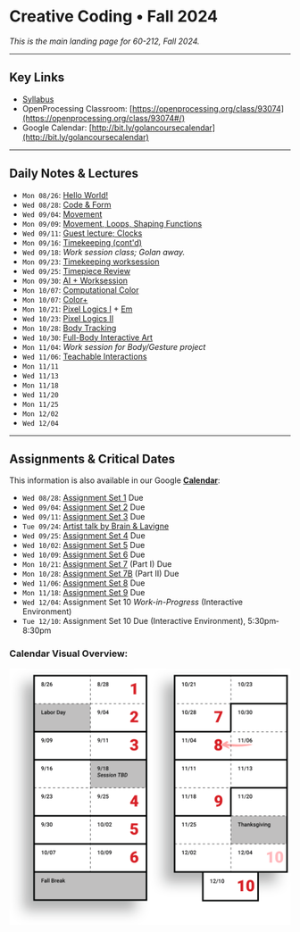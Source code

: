 # Creative Coding • Fall 2024

*This is the main landing page for 60-212, Fall 2024.*
  
---

## Key Links

* [Syllabus](syllabus/60-212_syllabus_fall2024.md)
* OpenProcessing Classroom: [https://openprocessing.org/class/93074](https://openprocessing.org/class/93074#/) 
* Google Calendar: [http://bit.ly/golancoursecalendar](http://bit.ly/golancoursecalendar)

---

## Daily Notes & Lectures

* `Mon 08/26`: [Hello World!](daily_notes/20240826.md)
* `Wed 08/28`: [Code & Form](daily_notes/20240828.md)
* `Wed 09/04`: [Movement](daily_notes/20240904.md)
* `Mon 09/09`: [Movement, Loops, Shaping Functions](daily_notes/20240909.md)
* `Wed 09/11`: [Guest lecture; Clocks](daily_notes/20240911.md)
* `Mon 09/16`: [Timekeeping (cont'd)](daily_notes/20240916.md)
* `Wed 09/18`: *Work session class; Golan away.*
* `Mon 09/23`: [Timekeeping worksession](daily_notes/20240923.md)
* `Wed 09/25`: [Timepiece Review](daily_notes/20240925.md)
* `Mon 09/30`: [AI + Worksession](daily_notes/20240930.md)
* `Mon 10/07`: [Computational Color](daily_notes/20241007.md)
* `Mon 10/07`: [Color+](daily_notes/20241009.md)
* `Mon 10/21`: [Pixel Logics I](daily_notes/20241021.md) + [Em](daily_notes/20241021_em.md)
* `Wed 10/23`: [Pixel Logics II](daily_notes/20241023.md)
* `Mon 10/28`: [Body Tracking](daily_notes/20241028.md)
* `Wed 10/30`: [Full-Body Interactive Art](daily_notes/20241030.md)
* `Mon 11/04`: *Work session for Body/Gesture project*
* `Wed 11/06`: [Teachable Interactions](daily_notes/20241106.md)
* `Mon 11/11` 
* `Wed 11/13` 
* `Mon 11/18` 
* `Wed 11/20`
* `Mon 11/25` 
* `Mon 12/02` 
* `Wed 12/04`

---

## Assignments & Critical Dates

This information is also available in our Google [**Calendar**](http://bit.ly/golancoursecalendar):

* `Wed 08/28`: [Assignment Set 1](assignments/assignment_1.md) Due
* `Wed 09/04`: [Assignment Set 2](assignments/assignment_2.md) Due
* `Wed 09/11`: [Assignment Set 3](assignments/assignment_3.md) Due
* `Tue 09/24`: [Artist talk by Brain & Lavigne](https://studioforcreativeinquiry.org/events/brain-lavigne)
* `Wed 09/25`: [Assignment Set 4](assignments/assignment_4.md) Due
* `Wed 10/02`: [Assignment Set 5](assignments/assignment_5.md) Due
* `Wed 10/09`: [Assignment Set 6](assignments/assignment_6.md) Due
* `Mon 10/21`: [Assignment Set 7](assignments/assignment_7.md) (Part I) Due
* `Mon 10/28`: [Assignment Set 7B](assignments/assignment_7b.md) (Part II) Due
* `Wed 11/06`: [Assignment Set 8](assignments/assignment_8.md) Due 
* `Mon 11/18`: [Assignment Set 9](assignments/assignment_9.md) Due  
* `Wed 12/04`: Assignment Set 10 *Work-in-Progress* (Interactive Environment)
* `Tue 12/10`: Assignment Set 10 Due (Interactive Environment), 5:30pm‐8:30pm

### Calendar Visual Overview: 

![Session and Due Dates](syllabus/images/60212-schedule-2024.png)

